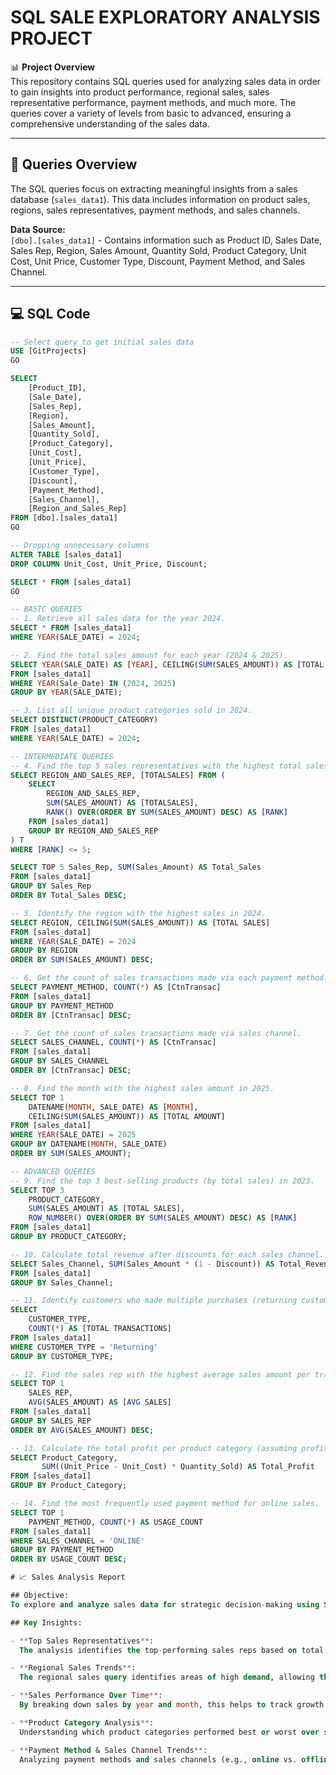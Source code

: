 # SQL SALE EXPLORATORY ANALYSIS PROJECT

📊 **Project Overview**  
This repository contains SQL queries used for analyzing sales data in order to gain insights into product performance, regional sales, sales representative performance, payment methods, and much more. The queries cover a variety of levels from basic to advanced, ensuring a comprehensive understanding of the sales data.

---

## 📁 Queries Overview

The SQL queries focus on extracting meaningful insights from a sales database (`sales_data1`). This data includes information on product sales, regions, sales representatives, payment methods, and sales channels.

**Data Source:**  
`[dbo].[sales_data1]` - Contains information such as Product ID, Sales Date, Sales Rep, Region, Sales Amount, Quantity Sold, Product Category, Unit Cost, Unit Price, Customer Type, Discount, Payment Method, and Sales Channel.

---

## 💻 SQL Code

```sql
-- Select query to get initial sales data
USE [GitProjects]
GO

SELECT 
    [Product_ID],
    [Sale_Date],
    [Sales_Rep],
    [Region],
    [Sales_Amount],
    [Quantity_Sold],
    [Product_Category],
    [Unit_Cost],
    [Unit_Price],
    [Customer_Type],
    [Discount],
    [Payment_Method],
    [Sales_Channel],
    [Region_and_Sales_Rep]
FROM [dbo].[sales_data1]
GO

-- Dropping unnecessary columns
ALTER TABLE [sales_data1]
DROP COLUMN Unit_Cost, Unit_Price, Discount;

SELECT * FROM [sales_data1]
GO

-- BASIC QUERIES
-- 1. Retrieve all sales data for the year 2024.
SELECT * FROM [sales_data1]
WHERE YEAR(SALE_DATE) = 2024;

-- 2. Find the total sales amount for each year (2024 & 2025).
SELECT YEAR(SALE_DATE) AS [YEAR], CEILING(SUM(SALES_AMOUNT)) AS [TOTAL SUM] 
FROM [sales_data1] 
WHERE YEAR(Sale_Date) IN (2024, 2025)
GROUP BY YEAR(SALE_DATE);

-- 3. List all unique product categories sold in 2024.
SELECT DISTINCT(PRODUCT_CATEGORY) 
FROM [sales_data1]
WHERE YEAR(SALE_DATE) = 2024;

-- INTERMEDIATE QUERIES
-- 4. Find the top 5 sales representatives with the highest total sales amount.
SELECT REGION_AND_SALES_REP, [TOTALSALES] FROM (
    SELECT
        REGION_AND_SALES_REP,
        SUM(SALES_AMOUNT) AS [TOTALSALES],
        RANK() OVER(ORDER BY SUM(SALES_AMOUNT) DESC) AS [RANK]
    FROM [sales_data1]
    GROUP BY REGION_AND_SALES_REP
) T
WHERE [RANK] <= 5;

SELECT TOP 5 Sales_Rep, SUM(Sales_Amount) AS Total_Sales 
FROM [sales_data1] 
GROUP BY Sales_Rep 
ORDER BY Total_Sales DESC;

-- 5. Identify the region with the highest sales in 2024.
SELECT REGION, CEILING(SUM(SALES_AMOUNT)) AS [TOTAL SALES] 
FROM [sales_data1]
WHERE YEAR(SALE_DATE) = 2024
GROUP BY REGION
ORDER BY SUM(SALES_AMOUNT) DESC;

-- 6. Get the count of sales transactions made via each payment method.
SELECT PAYMENT_METHOD, COUNT(*) AS [CtnTransac] 
FROM [sales_data1]
GROUP BY PAYMENT_METHOD
ORDER BY [CtnTransac] DESC;

-- 7. Get the count of sales transactions made via sales channel.
SELECT SALES_CHANNEL, COUNT(*) AS [CtnTransac] 
FROM [sales_data1]
GROUP BY SALES_CHANNEL
ORDER BY [CtnTransac] DESC;

-- 8. Find the month with the highest sales amount in 2025.
SELECT TOP 1 
    DATENAME(MONTH, SALE_DATE) AS [MONTH], 
    CEILING(SUM(SALES_AMOUNT)) AS [TOTAL AMOUNT] 
FROM [sales_data1]
WHERE YEAR(SALE_DATE) = 2025
GROUP BY DATENAME(MONTH, SALE_DATE)
ORDER BY SUM(SALES_AMOUNT);

-- ADVANCED QUERIES
-- 9. Find the top 3 best-selling products (by total sales) in 2023.
SELECT TOP 3
    PRODUCT_CATEGORY,
    SUM(SALES_AMOUNT) AS [TOTAL SALES],
    ROW_NUMBER() OVER(ORDER BY SUM(SALES_AMOUNT) DESC) AS [RANK]
FROM [sales_data1]
GROUP BY PRODUCT_CATEGORY;

-- 10. Calculate total revenue after discounts for each sales channel.
SELECT Sales_Channel, SUM(Sales_Amount * (1 - Discount)) AS Total_Revenue 
FROM [sales_data1] 
GROUP BY Sales_Channel;

-- 11. Identify customers who made multiple purchases (returning customers).
SELECT 
    CUSTOMER_TYPE, 
    COUNT(*) AS [TOTAL TRANSACTIONS]
FROM [sales_data1]
WHERE CUSTOMER_TYPE = 'Returning'
GROUP BY CUSTOMER_TYPE;

-- 12. Find the sales rep with the highest average sales amount per transaction.
SELECT TOP 1
    SALES_REP,
    AVG(SALES_AMOUNT) AS [AVG SALES]
FROM [sales_data1]
GROUP BY SALES_REP
ORDER BY AVG(SALES_AMOUNT) DESC;

-- 13. Calculate the total profit per product category (assuming profit = unit price - unit cost).
SELECT Product_Category, 
       SUM((Unit_Price - Unit_Cost) * Quantity_Sold) AS Total_Profit 
FROM [sales_data1] 
GROUP BY Product_Category;

-- 14. Find the most frequently used payment method for online sales.
SELECT TOP 1
    PAYMENT_METHOD, COUNT(*) AS USAGE_COUNT 
FROM [sales_data1] 
WHERE SALES_CHANNEL = 'ONLINE' 
GROUP BY PAYMENT_METHOD 
ORDER BY USAGE_COUNT DESC;

# 📈 Sales Analysis Report

## Objective:
To explore and analyze sales data for strategic decision-making using SQL queries.

## Key Insights:

- **Top Sales Representatives**:  
  The analysis identifies the top-performing sales reps based on total sales, helping management recognize and reward high performers.

- **Regional Sales Trends**:  
  The regional sales query identifies areas of high demand, allowing the company to target marketing or adjust stock levels.

- **Sales Performance Over Time**:  
  By breaking down sales by year and month, this helps to track growth or decline, informing strategic planning.

- **Product Category Analysis**:  
  Understanding which product categories performed best or worst over specific periods helps to optimize inventory and marketing efforts.

- **Payment Method & Sales Channel Trends**:  
  Analyzing payment methods and sales channels (e.g., online vs. offline) provides insights into consumer behavior and preferences.

